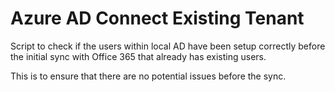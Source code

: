 # Azure AD Connect Existing Tenant
Script to check if the users within local AD have been setup correctly before the initial sync with Office 365 that already has existing users.

This is to ensure that there are no potential issues before the sync.
